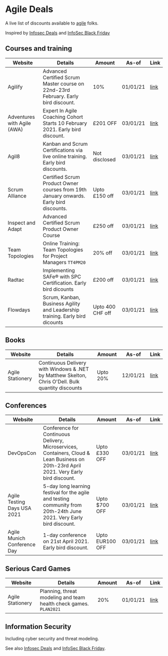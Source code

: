 # Agile Deals

A live list of discounts available to [agile](https://agilemanifesto.org/) folks.

Inspired by [Infosec Deals](https://github.com/instadoodledavid/Infosec-Deals-2020) and [InfoSec Black Friday](https://github.com/0x90n/InfoSec-Black-Friday)

## Courses and training

| Website | Details | Amount | As-of | Link |
| ------- | ------- | ---- | ----- | ---- |
| Agilify |Advanced Certified Scrum Master course on 22nd-23rd February. Early bird discount.  | 10% | 01/01/21 | [link](https://www.agilify.co.uk/events/advanced-certified-scrum-master-online-february-2021/) |
| Adventures with Agile (AWA) |Expert In Agile Coaching Cohort Starts 10 February 2021. Early bird discount.  | £201 OFF | 03/01/21 | [link](https://www.adventureswithagile.com/course/agile-coaching-ice-ac-expert-cohort-program/#APPLY/) |
| Agil8 |Kanban and Scrum Certifications via live online training. Early bird discounts.  | Not disclosed | 03/01/21 | [link](https://www.agil8.com/) |
| Scrum Alliance |Certified Scrum Product Owner courses from 19th January onwards. Early bird discounts.  | Upto £150 off | 03/01/21 | [link](https://www.scrumalliance.org/courses-events/search?ctyp=Cspo&vo=true&cnty=GB&rad=30&tz=my&pg=1/) |
| Inspect and Adapt |Advanced Certified Scrum Product Owner Course | £250 off | 03/01/21 | [link](https://www.inspectandadapt.com/product/advanced-certified-product-owner-a-cspo/) |
| Team Topologies |Online Training: Team Topologies for Project Managers `TT4PM20`| 20% off | 03/01/21 | [link](https://teamtopologies.com/training-and-workshops/online-training-team-topologies-for-project-managers-via-pmi/) |
| Radtac |Implementing SAFe® with SPC Certification. Early bird dicounts| £200 off | 03/01/21 | [link](https://www.radtac.com/training/scaling/safe/implementing-safe-with-spc-certification/?event_id=12346&utm_campaign=UK%20public%20training%20promotion&utm_content=149728035&utm_medium=social&utm_source=twitter&hss_channel=tw-196559838/) |
| Flowdays |Scrum, Kanban, Business Agility and Leadership training. Early bird dicounts| Upto 400 CHF off | 03/01/21 | [link](https://flowdays.net/de/trainings/trainings-alle/) 

## Books

| Website | Details | Amount | As-of | Link |
| ------- | ------- | ---- | ----- | ---- |
| Agile Stationery |Continuous Delivery with Windows & .NET by Matthew Skelton, Chris O'Dell. Bulk quantity discounts | Upto 20% | 12/01/21 | [link](https://agilestationery.co.uk/products/continuous-delivery-with-windows-net-by-matthew-skelton-chris-odell/) |

## Conferences

| Website | Details | Amount | As-of | Link |
| ------- | ------- | ---- | ----- | ---- |
| DevOpsCon |Conference for Continuous Delivery, Microservices, Containers, Cloud & Lean Business on 20th-23rd April 2021. Very Early bird discount.  | Upto £330 OFF | 03/01/21 | [link](https://devopscon.io/london/tickets-london/?go=ok/) |
| Agile Testing Days USA 2021 |5-day long learning festival for the agile and testing community from 20th-24th June 2021. Very Early bird discount.  | Upto $700 OFF | 03/01/21 | [link](https://agiletestingdays.us/register/) |
| Agile Munich Conference Day |1-day conference on 21st April 2021. Early bird discount.  | Upto EUR100 OFF | 03/01/21 | [link](https://www.agilemunich.com//) |

## Serious Card Games

| Website | Details | Amount | As-of | Link |
| ------- | ------- | ---- | ----- | ---- |
| Agile Stationery | Planning, threat modeling and team health check games. `PLAN2021`  | 20% | 01/01/21 | [link](https://agilestationery.co.uk/pages/planning-tools-for-software-delivery) |

## Information Security

Including cyber security and threat modeling.

See also [Infosec Deals](https://github.com/instadoodledavid/Infosec-Deals-2020) and [InfoSec Black Friday](https://github.com/0x90n/InfoSec-Black-Friday).
